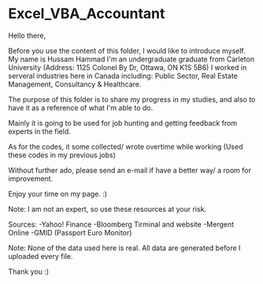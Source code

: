 # Excel_VBA_Accountant
Hello there,




Before you use the content of this folder, I would like to introduce myself.
My name is Hussam Hammad
I'm an undergraduate graduate from Carleton University (Address: 1125 Colonel By Dr, Ottawa, ON K1S 5B6)
I worked in serveral industries here in Canada including: Public Sector, Real Estate Management, Consultancy & Healthcare.


The purpose of this folder is to share my progress in my studies, and also to have it as a reference of what I'm able to do. 

Mainly it is going to be used for job hunting and getting feedback from experts in the field. 

As for the codes, it some collected/ wrote overtime while working (Used these codes in my previous jobs)

Without further ado, please send an e-mail if have a better way/ a room for improvement.

Enjoy your time on my page. :)


Note: I am not an expert, so use these resources at your risk. 

Sources: 
-Yahoo! Finance
-Bloomberg Tirminal and website
-Mergent Online
-GMID (Passport Euro Monitor)

Note: None of the data used here is real. All data are generated before I uploaded every file.

Thank you :)
